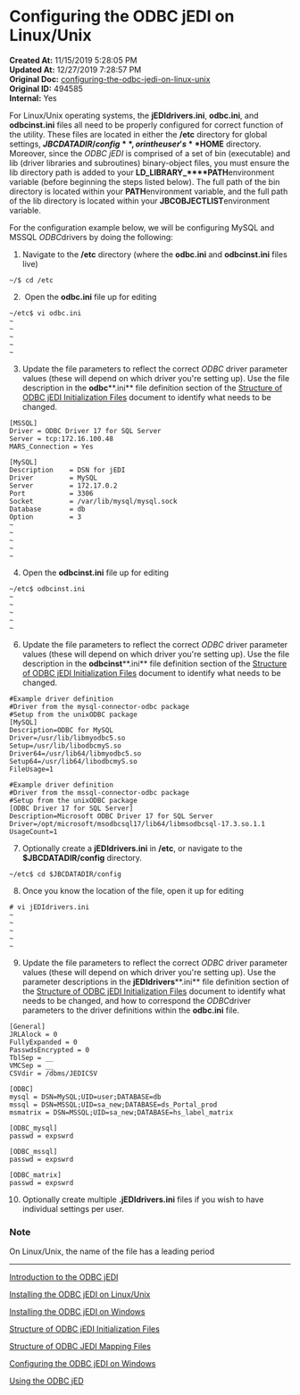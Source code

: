 # Configuring the ODBC jEDI on Linux/Unix

**Created At:** 11/15/2019 5:28:05 PM  
**Updated At:** 12/27/2019 7:28:57 PM  
**Original Doc:** [configuring-the-odbc-jedi-on-linux-unix](https://docs.jbase.com/configuring-the-odbc-jedi-on-linux-unix)  
**Original ID:** 494585  
**Internal:** Yes  


For Linux/Unix operating systems, the **jEDIdrivers.ini**, **odbc.ini**, and **odbcinst.ini** files all need to be properly configured for correct function of the utility. These files are located in either the **/etc** directory for global settings, **$JBCDATADIR/config**, or in the user's **$HOME** directory. Moreover, since the *ODBC* *jEDI* is comprised of a set of bin (executable) and lib (driver libraries and subroutines) binary-object files, you must ensure the lib directory path is added to your **LD\_LIBRARY\_****PATH**environment variable (before beginning the steps listed below). The full path of the bin directory is located within your **PATH**environment variable, and the full path of the lib directory is located within your **JBCOBJECTLIST**environment variable.

For the configuration example below, we will be configuring MySQL and MSSQL *ODBC*drivers by doing the following:

1. Navigate to the **/etc** directory (where the **odbc.ini** and **odbcinst.ini** files live)

```
~/$ cd /etc
```

2.  Open the **odbc.ini** file up for editing

```
~/etc$ vi odbc.ini
~
~
~
~
~
```

3. Update the file parameters to reflect the correct *ODBC* driver parameter values (these will depend on which driver you're setting up). Use the file description in the **odbc****.ini** file definition section of the [Structure of ODBC jEDI Initialization Files](./../structure-of-odbc-jedi-initialization-files) document to identify what needs to be changed.

```
[MSSQL]
Driver = ODBC Driver 17 for SQL Server
Server = tcp:172.16.100.48
MARS_Connection = Yes

[MySQL]
Description    = DSN for jEDI
Driver         = MySQL
Server         = 172.17.0.2
Port           = 3306
Socket         = /var/lib/mysql/mysql.sock
Database       = db
Option         = 3
~
~
~
~
~
```

4. Open the **odbcinst.ini** file up for editing

```
~/etc$ odbcinst.ini
~
~
~
~
~
```

6. Update the file parameters to reflect the correct *ODBC* driver parameter values (these will depend on which driver you're setting up). Use the file description in the **odbcinst****.ini** file definition section of the [Structure of ODBC jEDI Initialization Files](./../structure-of-odbc-jedi-initialization-files) document to identify what needs to be changed.

```
#Example driver definition
#Driver from the mysql-connector-odbc package
#Setup from the unixODBC package
[MySQL]
Description=ODBC for MySQL
Driver=/usr/lib/libmyodbc5.so
Setup=/usr/lib/libodbcmyS.so
Driver64=/usr/lib64/libmyodbc5.so
Setup64=/usr/lib64/libodbcmyS.so
FileUsage=1

#Example driver definition
#Driver from the mssql-connector-odbc package
#Setup from the unixODBC package
[ODBC Driver 17 for SQL Server]
Description=Microsoft ODBC Driver 17 for SQL Server
Driver=/opt/microsoft/msodbcsql17/lib64/libmsodbcsql-17.3.so.1.1
UsageCount=1
```

7. Optionally create a **jEDIdrivers.ini** in **/etc**, or navigate to the **$JBCDATADIR/config** directory.

```
~/etc$ cd $JBCDATADIR/config
```

8. Once you know the location of the file, open it up for editing

```
# vi jEDIdrivers.ini
~
~
~
~
~
```

9. Update the file parameters to reflect the correct *ODBC* driver parameter values (these will depend on which driver you're setting up). Use the parameter descriptions in the **jEDIdrivers****.ini** file definition section of the [Structure of ODBC jEDI Initialization Files](./../structure-of-odbc-jedi-initialization-files) document to identify what needs to be changed, and how to correspond the *ODBC*driver parameters to the driver definitions within the **odbc.ini** file.

```
[General]
JRLAlock = 0
FullyExpanded = 0
PasswdsEncrypted = 0
TblSep = __
VMCSep = __
CSVdir = /dbms/JEDICSV

[ODBC]
mysql = DSN=MySQL;UID=user;DATABASE=db
mssql = DSN=MSSQL;UID=sa_new;DATABASE=ds_Portal_prod
msmatrix = DSN=MSSQL;UID=sa_new;DATABASE=hs_label_matrix

[ODBC_mysql]
passwd = expswrd

[ODBC_mssql]
passwd = expswrd

[ODBC_matrix]
passwd = expswrd
```

10. Optionally create multiple **.jEDIdrivers.ini** files if you wish to have individual settings per user.

### Note

On Linux/Unix, the name of the file has a leading period

----------------------------------------------------------------------------------------------------------------------------

[Introduction to the ODBC jEDI](./../introduction-to-the-odbc-jedi)

[Installing the ODBC jEDI on Linux/Unix](./../installing-the-odbc-jedi-on-linux&unix)

[Installing the ODBC jEDI on Windows](./../installing-the-odbc-jedi-on-windows)

[Structure of ODBC jEDI Initialization Files](./../structure-of-odbc-jedi-initialization-files)

[Structure of ODBC JEDI Mapping Files](./../structure-of-odbc-jedi-mapping-files)

[Configuring the ODBC jEDI on Windows](./../configuring-the-odbc-jedi-on-windows)

[Using the ODBC jED](./../using-the-odbc-jedi)
